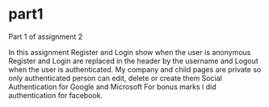 # part1
Part 1 of assignment 2

In this assignment Register and Login show when the user is anonymous
Register and Login are replaced in the header by the username and Logout when the user is authenticated.
My company and child pages are private so only authenticated person can edit, delete or create them
Social Authentication for Google and Microsoft 
For bonus marks i did authentication for facebook.
